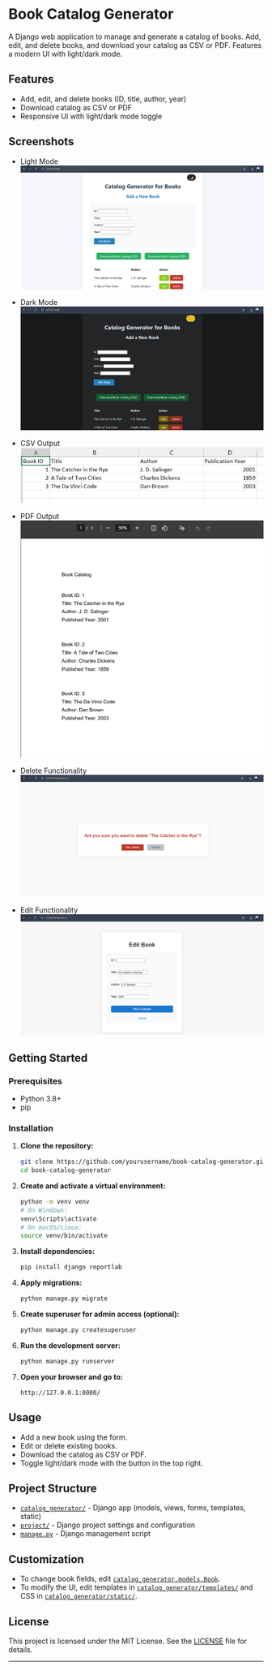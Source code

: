 # Book Catalog Generator

A Django web application to manage and generate a catalog of books. Add, edit, and delete books, and download your catalog as CSV or PDF. Features a modern UI with light/dark mode.

## Features

- Add, edit, and delete books (ID, title, author, year)
- Download catalog as CSV or PDF
- Responsive UI with light/dark mode toggle

## Screenshots

- Light Mode  
![Light Mode](example_images/light.png)

- Dark Mode  
![Dark Mode](example_images/dark.png)

- CSV Output  
![CSV Output](example_images/csv_output.png)

- PDF Output  
![PDF Output](example_images/pdf_output.png)

- Delete Functionality  
![Delete Functionality](example_images/delete.png)

- Edit Functionality  
![Edit Functionality](example_images/edit.png)


## Getting Started

### Prerequisites

- Python 3.8+
- pip

### Installation

1. **Clone the repository:**
   ```sh
   git clone https://github.com/yourusername/book-catalog-generator.git
   cd book-catalog-generator
   ```

2. **Create and activate a virtual environment:**
   ```sh
   python -m venv venv
   # On Windows:
   venv\Scripts\activate
   # On macOS/Linux:
   source venv/bin/activate
   ```

3. **Install dependencies:**
   ```sh
   pip install django reportlab
   ```

4. **Apply migrations:**
   ```sh
   python manage.py migrate
   ```

4. **Create superuser for admin access (optional):**
   ```sh
   python manage.py createsuperuser
   ```

6. **Run the development server:**
   ```sh
   python manage.py runserver
   ```

7. **Open your browser and go to:**
   ```
   http://127.0.0.1:8000/
   ```

## Usage

- Add a new book using the form.
- Edit or delete existing books.
- Download the catalog as CSV or PDF.
- Toggle light/dark mode with the button in the top right.

## Project Structure

- [`catalog_generator/`](catalog_generator/) - Django app (models, views, forms, templates, static)
- [`project/`](project/) - Django project settings and configuration
- [`manage.py`](manage.py) - Django management script

## Customization

- To change book fields, edit [`catalog_generator.models.Book`](catalog_generator/models.py).
- To modify the UI, edit templates in [`catalog_generator/templates/`](catalog_generator/templates/) and CSS in [`catalog_generator/static/`](catalog_generator/static/).

## License

This project is licensed under the MIT License. See the [LICENSE](LICENSE) file for details.

---